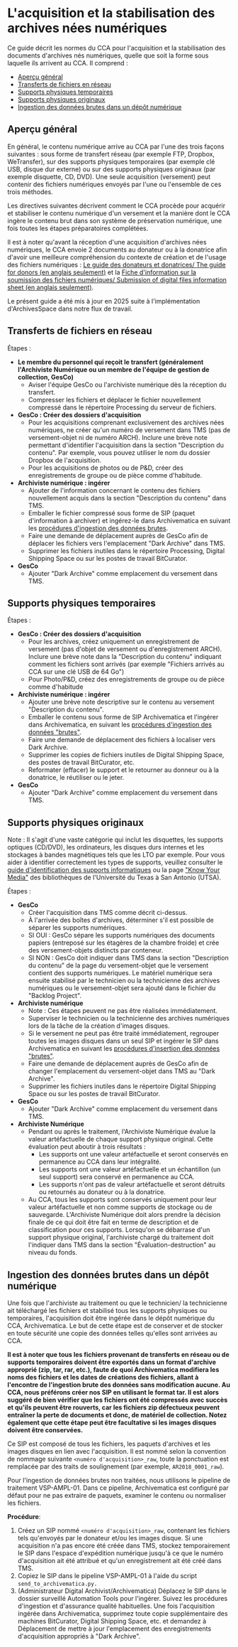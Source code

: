 # L'acquisition et la stabilisation des archives nées numériques

Ce guide décrit les normes du CCA pour l'acquisition et la stabilisation des documents d'archives nés numériques, quelle que soit la forme sous laquelle ils arrivent au CCA. Il comprend :

* [Aperçu général](#aperçu)
* [Transferts de fichiers en réseau](#transferts)
* [Supports physiques temporaires](#supports_temps)
* [Supports physiques originaux](#supports_originaux)
* [Ingestion des données brutes dans un dépôt numérique](#integrer)

<a name="aperçu"></a> 
## Aperçu général

En général, le contenu numérique arrive au CCA par l'une des trois façons suivantes : sous forme de transfert réseau (par exemple FTP, Dropbox, WeTransfer), sur des supports physiques temporaires (par exemple clé USB, disque dur externe) ou sur des supports physiques originaux (par exemple disquette, CD, DVD). Une seule acquisition (versement) peut contenir des fichiers numériques envoyés par l'une ou l'ensemble de ces trois méthodes.

Les directives suivantes décrivent comment le CCA procède pour acquérir et stabiliser le contenu numérique d'un versement et la manière dont le CCA ingère le contenu brut dans son système de préservation numérique, une fois toutes les étapes préparatoires complétées.

Il est à noter qu'avant la réception d'une acquisition d'archives nées numériques, le CCA envoie 2 documents au donateur ou à la donatrice afin d'avoir une meilleure compréhension du contexte de création et de l'usage des fichiers numériques : [Le guide des donateurs et donatrices/ The guide for donors (en anglais seulement)](https://github.com/CCA-Public/digital-archives-manual/blob/master/forms/ccaDonorTransferGuide.pdf) et la [Fiche d'information sur la soumission des fichiers numériques/ Submission of digital files information sheet (en anglais seulement)](https://github.com/CCA-Public/digital-archives-manual/blob/master/forms/Submission_of_Digital_Files_Questionnaire.pdf).

Le présent guide a été mis à jour en 2025 suite à l'implémentation d'ArchivesSpace dans notre flux de travail.

<a name="transferts"></a>
## Transferts de fichiers en réseau
Étapes :
* **Le membre du personnel qui reçoit le transfert (généralement l'Archiviste Numérique ou un membre de l'équipe de gestion de collection, GesCo)**
   * Aviser l'équipe GesCo ou l'archiviste numérique dès la réception du transfert.
   * Compresser les fichiers et déplacer le fichier nouvellement compressé dans le répertoire Processing du serveur de fichiers.
* **GesCo : Créer des dossiers d'acquisition**
   * Pour les acquisitions comprenant exclusivement des archives nées numériques, ne créer qu'un numéro de versement dans TMS (pas de versement-objet ni de numéro ARCH). Inclure une brève note permettant d'identifier l'acquisition dans la section "Description du contenu". Par exemple, vous pouvez utiliser le nom du dossier Dropbox de l'acquisition.
   * Pour les acquisitions de photos ou de P&D, créer des enregistrements de groupe ou de pièce comme d'habitude.
* **Archiviste numérique : ingérer**
   * Ajouter de l'information concernant le contenu des fichiers nouvellement acquis dans la section "Description du contenu" dans TMS.
   * Emballer le fichier compressé sous forme de SIP (paquet d'information à archiver) et ingérez-le dans Archivematica en suivant les [procédures d'ingestion des données brutes](https://github.com/CCA-Public/digital-archives-manual/blob/master/guides/stabilization.md#rawingest).
   * Faire une demande de déplacement auprès de GesCo afin de déplacer les fichiers vers l'emplacement "Dark Archive" dans TMS.
   * Supprimer les fichiers inutiles dans le répertoire Processing, Digital Shipping Space ou sur les postes de travail BitCurator.
* **GesCo**
   * Ajouter "Dark Archive" comme emplacement du versement dans TMS.

<a name="supports_temps"></a>
## Supports physiques temporaires
Étapes : 
* **GesCo : Créer des dossiers d'acquisition**
   * Pour les archives, créez uniquement un enregistrement de versement (pas d'objet de versement ou d'enregistrement ARCH). Inclure une brève note dans la "Description du contenu" indiquant comment les fichiers sont arrivés (par exemple "Fichiers arrivés au CCA sur une clé USB de 64 Go")
   * Pour Photo/P&D, créez des enregistrements de groupe ou de pièce comme d'habitude
* **Archiviste numérique : ingérer**
   * Ajouter une brève note descriptive sur le contenu au versement "Description du contenu".
   * Emballer le contenu sous forme de SIP Archivematica et l'ingérer dans Archivematica, en suivant les [procédures d'ingestion des données "brutes"](https://github.com/CCA-Public/digital-archives-manual/blob/master/guides/stabilization.md#rawingest).
   * Faire une demande de déplacement des fichiers à localiser vers Dark Archive.
   * Supprimer les copies de fichiers inutiles de Digital Shipping Space, des postes de travail BitCurator, etc.
   * Reformater (effacer) le support et le retourner au donneur ou à la donatrice, le réutiliser ou le jeter.
* **GesCo**
   * Ajouter "Dark Archive" comme emplacement du versement dans TMS.

<a name="supports_originaux"></a>
## Supports physiques originaux
Note : Il s'agit d'une vaste catégorie qui inclut les disquettes, les supports optiques (CD/DVD), les ordinateurs, les disques durs internes et les stockages à bandes magnétiques tels que les LTO par exemple. Pour vous aider à identifier correctement les types de supports, veuillez consulter le [guide d'identification des supports informatiques](https://github.com/CCA-Public/digital-archives-manual/blob/master/guides/mediaIDGuide.docx) ou la page ["Know Your Media"](http://lib.utsa.edu/knowyourmedia/) des bibliothèques de l'Université du Texas à San Antonio (UTSA).

Étapes :
* **GesCo**
   * Créer l'acquisition dans TMS comme décrit ci-dessus.
   * À l'arrivée des boîtes d'archives, déterminer s'il est possible de séparer les supports numériques.
   * SI OUI : GesCo sépare les supports numériques des documents papiers (entreposé sur les étagères de la chambre froide) et crée des versement-objets distincts par conteneur.
   * SI NON : GesCo doit indiquer dans TMS dans la section "Description du contenu" de la page du versement-objet que le versement contient des supports numériques. Le matériel numérique sera ensuite stabilisé par le technicien ou la technicienne des archives numériques ou le versement-objet sera ajouté dans le fichier du "Backlog Project". 
* **Archiviste numérique**
   * Note : Ces étapes peuvent ne pas être réalisées immédiatement.
   * Superviser le technicien ou la technicienne des archives numériques lors de la tâche de la création d'images disques.
   * Si le versement ne peut pas être traité immédiatement, regrouper toutes les images disques dans un seul SIP et ingérer le SIP dans Archivematica en suivant les [procédures d'insertion des données "brutes"](https://github.com/CCA-Public/digital-archives-manual/blob/master/guides/stabilization.md#rawingest).
   * Faire une demande de déplacement auprès de GesCo afin de changer l'emplacement du versement-objet dans TMS au "Dark Archive".
   * Supprimer les fichiers inutiles dans le répertoire Digital Shipping Space ou sur les postes de travail BitCurator.
* **GesCo**
   * Ajouter "Dark Archive" comme emplacement du versement dans TMS.
* **Archiviste Numérique**
   * Pendant ou après le traitement, l'Archiviste Numérique évalue la valeur artéfactuelle de chaque support physique original. Cette évaluation peut aboutir à trois résultats :
      * Les supports ont une valeur artéfactuelle et seront conservés en permanence au CCA dans leur intégralité.
      * Les supports ont une valeur artéfactuelle et un échantillon (un seul support) sera conservé en permanence au CCA.
      * Les supports n'ont pas de valeur artéfactuelle et seront détruits ou retournés au donateur ou à la donatrice.
   * Au CCA, tous les supports sont conservés uniquement pour leur valeur artéfactuelle et non comme supports de stockage ou de sauvegarde. L'Archiviste Numérique doit alors prendre la décision finale de ce qui doit être fait en terme de description et de classification pour ces supports. Lorsqu'on se débarrase d'un support physique original, l'archiviste chargé du traitement doit l'indiquer dans TMS dans la section "Évaluation-destruction" au niveau du fonds.

<a name="integrer"></a>
## Ingestion des données brutes dans un dépôt numérique
Une fois que l'archiviste au traitement ou que le technicien/ la technicienne ait téléchargé les fichiers et stabilisé tous les supports physiques ou temporaires, l'acquisition doit être ingérée dans le dépôt numérique du CCA, Archivematica. Le but de cette étape est de conserver et de stocker en toute sécurité une copie des données telles qu'elles sont arrivées au CCA. 

**Il est à noter que tous les fichiers provenant de transferts en réseau ou de supports temporaires doivent être exportés dans un format d'archive approprié (zip, tar, rar, etc.), faute de quoi Archivematica modifiera les noms des fichiers et les dates de créations des fichiers, allant à l'encontre de l'ingestion brute des données sans modification aucune. 
Au CCA, nous préférons créer nos SIP en utilisant le format tar. Il est alors suggéré de bien vérifier que les fichiers ont été compressés avec succès et qu'ils peuvent être rouverts, car les fichiers zip défectueux peuvent entraîner la perte de documents et donc, de matériel de collection. Notez également que cette étape peut être facultative si les images disques doivent être conservées.**

Ce SIP est composé de tous les fichiers, les paquets d'archives et les images disques en lien avec l'acquisition. Il est nommé selon la convention de nommage suivante `<numéro d'acquisition>_raw`, toute la ponctuation est remplacée par des traits de soulignement (par exemple, `AR2018_0001_raw`).


Pour l'ingestion de données brutes non traitées, nous utilisons le pipeline de traitement VSP-AMPL-01. Dans ce pipeline, Archivematica est configuré par défaut pour ne pas extraire de paquets, examiner le contenu ou normaliser les fichiers.

**Procédure**:


1. Créez un SIP nommé `<numéro d'acquisition>_raw`, contenant les fichiers tels qu'envoyés par le donateur et/ou les images disque. Si une acquisition n'a pas encore été créée dans TMS, stockez temporairement le SIP dans l'espace d'expédition numérique jusqu'à ce que le numéro d'acquisition ait été attribué et qu'un enregistrement ait été créé dans TMS.
2. Copiez le SIP dans le pipeline VSP-AMPL-01 à l'aide du script `send_to_archivematica.py.`
3. (Administrateur Digital Archivist/Archivematica) Déplacez le SIP dans le dossier surveillé Automation Tools pour l'ingérer. Suivez les procédures d'ingestion et d'assurance qualité habituelles.
Une fois l'acquisition ingérée dans Archivematica, supprimez toute copie supplémentaire des machines BitCurator, Digital Shipping Space, etc. et demandez à Déplacement de mettre à jour l'emplacement des enregistrements d'acquisition appropriés à "Dark Archive".
